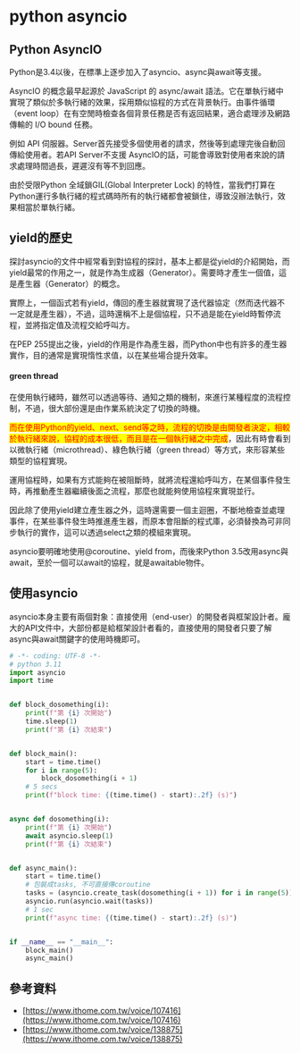 # python asyncio

## Python AsyncIO

Python是3.4以後，在標準上逐步加入了asyncio、async與await等支援。

AsyncIO 的概念最早起源於 JavaScript 的 async/await 語法。它在單執行緒中實現了類似於多執行緒的效果，採用類似協程的方式在背景執行。由事件循環（event loop）在有空閒時檢查各個背景任務是否有返回結果，適合處理涉及網路傳輸的 I/O bound 任務。

例如 API 伺服器。Server首先接受多個使用者的請求，然後等到處理完後自動回傳給使用者。若API Server不支援 AsyncIO的話，可能會導致對使用者來說的請求處理時間過長，遲遲沒有等不到回應。

由於受限Python 全域鎖GIL(Global Interpreter Lock) 的特性，當我們打算在Python運行多執行緒的程式碼時所有的執行緒都會被鎖住，導致沒辦法執行，效果相當於單執行緒。

## yield的歷史

探討asyncio的文件中經常看到對協程的探討，基本上都是從yield的介紹開始，而yield最常的作用之一，就是作為生成器（Generator）。需要時才產生一個值，這是產生器（Generator）的概念。

實際上，一個函式若有yield，傳回的產生器就實現了迭代器協定（然而迭代器不一定就是產生器），不過，這時還稱不上是個協程，只不過是能在yield時暫停流程，並將指定值及流程交給呼叫方。

在PEP 255提出之後，yield的作用是作為產生器，而Python中也有許多的產生器實作，目的通常是實現惰性求值，以在某些場合提升效率。

#### green thread

在使用執行緒時，雖然可以透過等待、通知之類的機制，來進行某種程度的流程控制，不過，很大部份還是由作業系統決定了切換的時機。

<mark style="color:red;">而在使用Python的yield、next、send等之時，流程的切換是由開發者決定，相較於執行緒來說，協程的成本很低，而且是在一個執行緒之中完成</mark>，因此有時會看到以微執行緒（microthread）、綠色執行緒（green thread）等方式，來形容某些類型的協程實現。

運用協程時，如果有方式能夠在被阻斷時，就將流程還給呼叫方，在某個事件發生時，再推動產生器繼續後面之流程，那麼也就能夠使用協程來實現並行。

因此除了使用yield建立產生器之外，這時還需要一個主迴圈，不斷地檢查並處理事件，在某些事件發生時推進產生器，而原本會阻斷的程式庫，必須替換為可非同步執行的實作，這可以透過select之類的模組來實現。

asyncio要明確地使用@coroutine、yield from，而後來Python 3.5改用async與await，至於一個可以await的協程，就是awaitable物件。

## 使用asyncio

asyncio本身主要有兩個對象：直接使用（end-user）的開發者與框架設計者。龐大的API文件中，大部份都是給框架設計者看的，直接使用的開發者只要了解async與await關鍵字的使用時機即可。

```python
# -*- coding: UTF-8 -*-
# python 3.11
import asyncio
import time


def block_dosomething(i):
    print(f"第 {i} 次開始")
    time.sleep(1)
    print(f"第 {i} 次結束")


def block_main():
    start = time.time()
    for i in range(5):
        block_dosomething(i + 1)
    # 5 secs
    print(f"block time: {(time.time() - start):.2f} (s)")


async def dosomething(i):
    print(f"第 {i} 次開始")
    await asyncio.sleep(1)
    print(f"第 {i} 次結束")


def async_main():
    start = time.time()
    # 包裝成tasks, 不可直接傳coroutine
    tasks = (asyncio.create_task(dosomething(i + 1)) for i in range(5))
    asyncio.run(asyncio.wait(tasks))
    # 1 sec
    print(f"async time: {(time.time() - start):.2f} (s)")


if __name__ == "__main__":
    block_main()
    async_main()
```







## 參考資料

* [https://www.ithome.com.tw/voice/107416](https://www.ithome.com.tw/voice/107416)
* [https://www.ithome.com.tw/voice/138875](https://www.ithome.com.tw/voice/138875)
